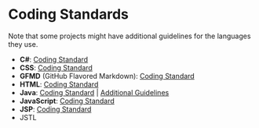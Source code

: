 # Coding Standards

Note that some projects might have additional guidelines for the languages they use.

* **C#**: [Coding Standard](../codingStandards/CodingStandard-CSharp.md)
* **CSS**: [Coding Standard](https://oss-generic.github.io/process/codingStandards/CodingStandard-Css.html)
* **GFMD** (GitHub Flavored Markdown): [Coding Standard](https://oss-generic.github.io/process/codingStandards/CodingStandard-Gfmd.html)
* **HTML**: [Coding Standard](https://oss-generic.github.io/process/codingStandards/CodingStandard-Html.html)
* **Java**: [Coding Standard](https://oss-generic.github.io/process/codingStandards/CodingStandard-Java.html)
  | [Additional Guidelines](../codingStandards/AdditionalGuidelines-Java.md)
* **JavaScript**: [Coding Standard](https://docs.google.com/document/d/1gZ6WG6HBTJYHAtVkz9kzi_SUuzfXqzO-SvFnLuag2xM/pub?embedded=true)
* **JSP**: [Coding Standard](https://docs.google.com/document/d/14bXfdveXvoIaPBYpL19m4PK6oPabSnnoawj6OGjOzD4/pub?embedded=true)
* JSTL
